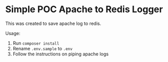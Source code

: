 Simple POC Apache to Redis Logger
=================================

This was created to save apache log to redis.

Usage:
1.  Run ```composer install```
1.  Rename ```.env.sample``` to ```.env```
1.  Follow the instructions on piping apache logs
